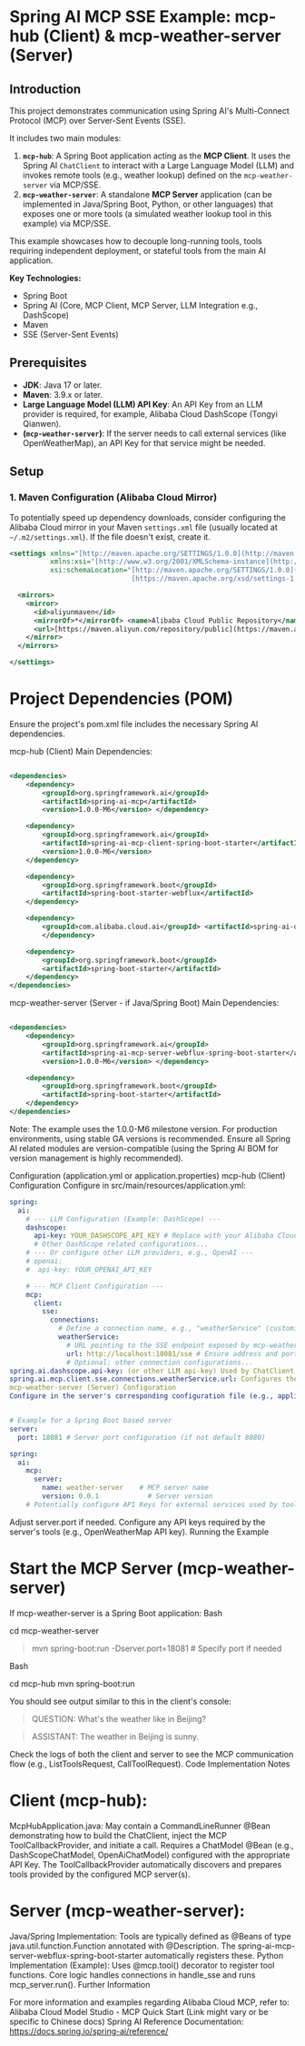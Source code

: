 # Spring AI MCP SSE Example: mcp-hub (Client) & mcp-weather-server (Server)

## Introduction

This project demonstrates communication using Spring AI's Multi-Connect Protocol (MCP) over Server-Sent Events (SSE).

It includes two main modules:

1.  **`mcp-hub`**: A Spring Boot application acting as the **MCP Client**. It uses the Spring AI `ChatClient` to interact with a Large Language Model (LLM) and invokes remote tools (e.g., weather lookup) defined on the `mcp-weather-server` via MCP/SSE.
2.  **`mcp-weather-server`**: A standalone **MCP Server** application (can be implemented in Java/Spring Boot, Python, or other languages) that exposes one or more tools (a simulated weather lookup tool in this example) via MCP/SSE.

This example showcases how to decouple long-running tools, tools requiring independent deployment, or stateful tools from the main AI application.

**Key Technologies:**

* Spring Boot
* Spring AI (Core, MCP Client, MCP Server, LLM Integration e.g., DashScope)
* Maven
* SSE (Server-Sent Events)

## Prerequisites

* **JDK**: Java 17 or later.
* **Maven**: 3.9.x or later.
* **Large Language Model (LLM) API Key**: An API Key from an LLM provider is required, for example, Alibaba Cloud DashScope (Tongyi Qianwen).
* **(`mcp-weather-server`)**: If the server needs to call external services (like OpenWeatherMap), an API Key for that service might be needed.

## Setup

### 1. Maven Configuration (Alibaba Cloud Mirror)

To potentially speed up dependency downloads, consider configuring the Alibaba Cloud mirror in your Maven `settings.xml` file (usually located at `~/.m2/settings.xml`). If the file doesn't exist, create it.

```xml
<settings xmlns="[http://maven.apache.org/SETTINGS/1.0.0](http://maven.apache.org/SETTINGS/1.0.0)"
          xmlns:xsi="[http://www.w3.org/2001/XMLSchema-instance](http://www.w3.org/2001/XMLSchema-instance)"
          xsi:schemaLocation="[http://maven.apache.org/SETTINGS/1.0.0](http://maven.apache.org/SETTINGS/1.0.0)
                              [https://maven.apache.org/xsd/settings-1.0.0.xsd](https://maven.apache.org/xsd/settings-1.0.0.xsd)">

  <mirrors>
    <mirror>
      <id>aliyunmaven</id>
      <mirrorOf>*</mirrorOf> <name>Alibaba Cloud Public Repository</name>
      <url>[https://maven.aliyun.com/repository/public](https://maven.aliyun.com/repository/public)</url>
    </mirror>
  </mirrors>

</settings>
```

# Project Dependencies (POM)
Ensure the project's pom.xml file includes the necessary Spring AI dependencies.

mcp-hub (Client) Main Dependencies:

```xml

<dependencies>
    <dependency>
        <groupId>org.springframework.ai</groupId>
        <artifactId>spring-ai-mcp</artifactId>
        <version>1.0.0-M6</version> </dependency>

    <dependency>
        <groupId>org.springframework.ai</groupId>
        <artifactId>spring-ai-mcp-client-spring-boot-starter</artifactId>
        <version>1.0.0-M6</version>
    </dependency>

    <dependency>
        <groupId>org.springframework.boot</groupId>
        <artifactId>spring-boot-starter-webflux</artifactId>
    </dependency>

    <dependency>
        <groupId>com.alibaba.cloud.ai</groupId> <artifactId>spring-ai-dashscope-spring-boot-starter</artifactId>
        </dependency>

    <dependency>
        <groupId>org.springframework.boot</groupId>
        <artifactId>spring-boot-starter</artifactId>
    </dependency>
</dependencies>
```
mcp-weather-server (Server - if Java/Spring Boot) Main Dependencies:

```xml

<dependencies>
    <dependency>
        <groupId>org.springframework.ai</groupId>
        <artifactId>spring-ai-mcp-server-webflux-spring-boot-starter</artifactId>
        <version>1.0.0-M6</version> </dependency>

    <dependency>
        <groupId>org.springframework.boot</groupId>
        <artifactId>spring-boot-starter</artifactId>
    </dependency>
</dependencies>
```

Note: The example uses the 1.0.0-M6 milestone version. For production environments, using stable GA versions is recommended. Ensure all Spring AI related modules are version-compatible (using the Spring AI BOM for version management is highly recommended).

Configuration (application.yml or application.properties)
mcp-hub (Client) Configuration
Configure in src/main/resources/application.yml:

``` YAML
spring:
  ai:
    # --- LLM Configuration (Example: DashScope) ---
    dashscope:
      api-key: YOUR_DASHSCOPE_API_KEY # Replace with your Alibaba Cloud DashScope API Key
      # Other DashScope related configurations...
    # --- Or configure other LLM providers, e.g., OpenAI ---
    # openai:
    #  api-key: YOUR_OPENAI_API_KEY

    # --- MCP Client Configuration ---
    mcp:
      client:
        sse:
          connections:
            # Define a connection name, e.g., "weatherService" (customizable)
            weatherService:
              # URL pointing to the SSE endpoint exposed by mcp-weather-server
              url: http://localhost:18081/sse # Ensure address and port are correct
              # Optional: other connection configurations...
spring.ai.dashscope.api-key: (or other LLM api-key) Used by ChatClient to communicate with the LLM. Get keys from your LLM provider (e.g., Alibaba Cloud Model Studio (DashScope)). Strongly Recommended: Do not hardcode API Keys in configuration files. Use environment variables or secrets management tools.
spring.ai.mcp.client.sse.connections.weatherService.url: Configures the server SSE endpoint address the MCP client should connect to. weatherService is a custom connection name. The URL should point to the running mcp-weather-server's address, port, and exposed SSE path (e.g., /sse).
mcp-weather-server (Server) Configuration
Configure in the server's corresponding configuration file (e.g., application.yml for Spring Boot, or constants in a Python script):
```

``` YAML

# Example for a Spring Boot based server
server:
  port: 18081 # Server port configuration (if not default 8080)

spring:
  ai:
    mcp:
      server:
        name: weather-server    # MCP server name
        version: 0.0.1            # Server version
    # Potentially configure API Keys for external services used by tools here
```    
Adjust server.port if needed.
Configure any API keys required by the server's tools (e.g., OpenWeatherMap API key).
Running the Example
# Start the MCP Server (mcp-weather-server)

If mcp-weather-server is a Spring Boot application:
Bash

cd mcp-weather-server
>mvn spring-boot:run -Dserver.port=18081 # Specify port if needed


Bash

cd mcp-hub
mvn spring-boot:run


You should see output similar to this in the client's console:
> QUESTION: What's the weather like in Beijing?

> ASSISTANT: The weather in Beijing is sunny.
> 
Check the logs of both the client and server to see the MCP communication flow (e.g., ListToolsRequest, CallToolRequest).
Code Implementation Notes

# Client (mcp-hub):
McpHubApplication.java: May contain a CommandLineRunner @Bean demonstrating how to build the ChatClient, inject the MCP ToolCallbackProvider, and initiate a call.
Requires a ChatModel @Bean (e.g., DashScopeChatModel, OpenAiChatModel) configured with the appropriate API Key.
The ToolCallbackProvider automatically discovers and prepares tools provided by the configured MCP server(s).
# Server (mcp-weather-server):
Java/Spring Implementation: Tools are typically defined as @Beans of type java.util.function.Function annotated with @Description. The spring-ai-mcp-server-webflux-spring-boot-starter automatically registers these.
Python Implementation (Example): Uses @mcp.tool() decorator to register tool functions. Core logic handles connections in handle_sse and runs mcp_server.run().
Further Information

For more information and examples regarding Alibaba Cloud MCP, refer to: Alibaba Cloud Model Studio - MCP Quick Start (Link might vary or be specific to Chinese docs)
Spring AI Reference Documentation: https://docs.spring.io/spring-ai/reference/